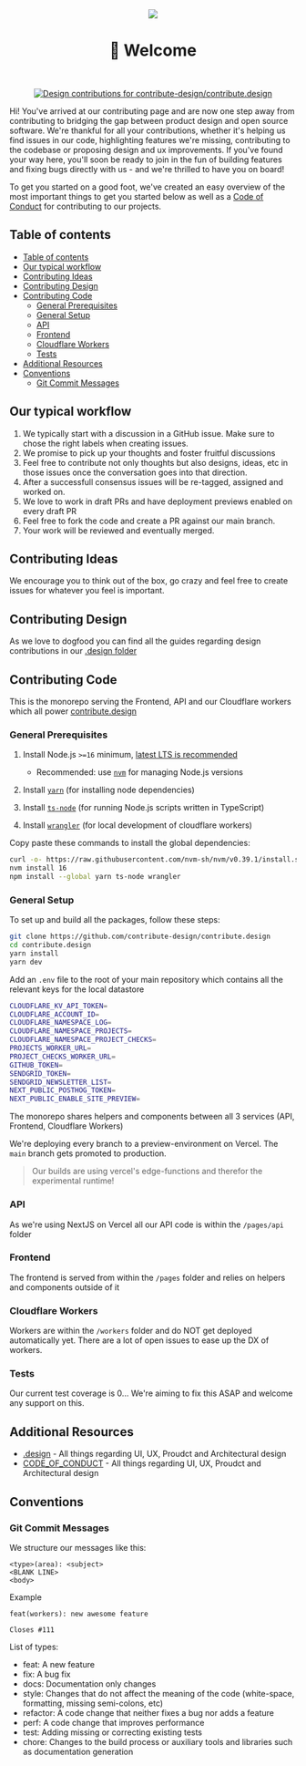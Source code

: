 <div align="center">
<a href="https://contribute.design"><img src="https://i.imgur.com/ZoPpMsS.png" /></a>
  <h1>👋 Welcome</h1>
</div>
<br>
<p align="center">
  <a href="https://contribute.design/contribute-design/contribute.design">
    <img src="https://contribute.design/api/shield/contribute-design/contribute.design" alt="Design contributions for contribute-design/contribute.design">
  </a>
</p>

Hi! You've arrived at our contributing page and are now one step away from contributing to bridging the gap between product design and open source software. We're thankful for all your contributions, whether it's helping us find issues in our code, highlighting features we're missing, contributing to the codebase or proposing design and ux improvements. If you've found your way here, you'll soon be ready to join in the fun of building features and fixing bugs directly with us - and we're thrilled to have you on board!

To get you started on a good foot, we've created an easy overview of the most important things to get you started below as well as a [Code of Conduct](./CODE_OF_CONDUCT.md) for contributing to our projects.

## Table of contents

- [Table of contents](#table-of-contents)
- [Our typical workflow](#our-typical-workflow)
- [Contributing Ideas](#contributing-ideas)
- [Contributing Design](#contributing-design)
- [Contributing Code](#contributing-code)
  - [General Prerequisites](#general-prerequisites)
  - [General Setup](#general-setup)
  - [API](#api)
  - [Frontend](#frontend)
  - [Cloudflare Workers](#cloudflare-workers)
  - [Tests](#tests)
- [Additional Resources](#additional-resources)
- [Conventions](#conventions)
  - [Git Commit Messages](#git-commit-messages)

## Our typical workflow

1. We typically start with a discussion in a GitHub issue. Make sure to chose the right labels when creating issues.
2. We promise to pick up your thoughts and foster fruitful discussions
3. Feel free to contribute not only thoughts but also designs, ideas, etc in those issues once the conversation goes into that direction.
4. After a successfull consensus issues will be re-tagged, assigned and worked on.
5. We love to work in draft PRs and have deployment previews enabled on every draft PR
6. Feel free to fork the code and create a PR against our main branch.
7. Your work will be reviewed and eventually merged.

## Contributing Ideas

We encourage you to think out of the box, go crazy and feel free to create issues for whatever you feel is important.

## Contributing Design

As we love to dogfood you can find all the guides regarding design contributions in our [.design folder](./.design/)

## Contributing Code

This is the monorepo serving the Frontend, API and our Cloudflare workers which all power [contribute.design](https://contribute.design)

### General Prerequisites

1. Install Node.js `>=16` minimum, [latest LTS is recommended](https://nodejs.org/en/about/releases/)

   - Recommended: use [`nvm`](https://github.com/nvm-sh/nvm) for managing Node.js versions

2. Install [`yarn`](https://yarnpkg.com) (for installing node dependencies)
3. Install [`ts-node`](https://github.com/TypeStrong/ts-node) (for running Node.js scripts written in TypeScript)
4. Install [`wrangler`](https://developers.cloudflare.com/workers/wrangler/) (for local development of cloudflare workers)

Copy paste these commands to install the global dependencies:

```bash
curl -o- https://raw.githubusercontent.com/nvm-sh/nvm/v0.39.1/install.sh | bash
nvm install 16
npm install --global yarn ts-node wrangler
```

### General Setup

To set up and build all the packages, follow these steps:

```bash
git clone https://github.com/contribute-design/contribute.design
cd contribute.design
yarn install
yarn dev
```

Add an `.env` file to the root of your main repository which contains all the relevant keys for the local datastore

```bash
CLOUDFLARE_KV_API_TOKEN=
CLOUDFLARE_ACCOUNT_ID=
CLOUDFLARE_NAMESPACE_LOG=
CLOUDFLARE_NAMESPACE_PROJECTS=
CLOUDFLARE_NAMESPACE_PROJECT_CHECKS=
PROJECTS_WORKER_URL=
PROJECT_CHECKS_WORKER_URL=
GITHUB_TOKEN=
SENDGRID_TOKEN=
SENDGRID_NEWSLETTER_LIST=
NEXT_PUBLIC_POSTHOG_TOKEN=
NEXT_PUBLIC_ENABLE_SITE_PREVIEW=
```

The monorepo shares helpers and components between all 3 services (API, Frontend, Cloudflare Workers)

We're deploying every branch to a preview-environment on Vercel. The `main` branch gets promoted to production.

> Our builds are using vercel's edge-functions and therefor the experimental runtime!

### API

As we're using NextJS on Vercel all our API code is within the `/pages/api` folder

### Frontend

The frontend is served from within the `/pages` folder and relies on helpers and components outside of it

### Cloudflare Workers

Workers are within the `/workers` folder and do NOT get deployed automatically yet. There are a lot of open issues to ease up the DX of workers.

### Tests

Our current test coverage is 0... We're aiming to fix this ASAP and welcome any support on this.

## Additional Resources

- [.design](./.design/) - All things regarding UI, UX, Proudct and Architectural design
- [CODE_OF_CONDUCT](./CODE_OF_CONDUCT.md) - All things regarding UI, UX, Proudct and Architectural design

## Conventions

### Git Commit Messages

We structure our messages like this:

```
<type>(area): <subject>
<BLANK LINE>
<body>
```

Example

```
feat(workers): new awesome feature

Closes #111
```

List of types:

- feat: A new feature
- fix: A bug fix
- docs: Documentation only changes
- style: Changes that do not affect the meaning of the code (white-space, formatting, missing semi-colons, etc)
- refactor: A code change that neither fixes a bug nor adds a feature
- perf: A code change that improves performance
- test: Adding missing or correcting existing tests
- chore: Changes to the build process or auxiliary tools and libraries such as documentation generation
